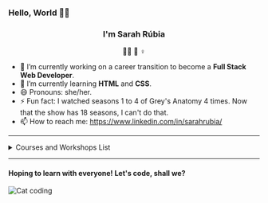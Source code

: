 ### Hello, World 👋🏾

<h3 align="center">I'm Sarah Rúbia</h3>
<p align="center">✊🏾 🌈 ♀</p>


- 🔭 I’m currently working on a career transition to become a **Full Stack Web Developer**.
- 🌱 I’m currently learning **HTML** and **CSS**.
- 😄 Pronouns: she/her.
- ⚡ Fun fact: I watched seasons 1 to 4 of Grey's Anatomy 4 times. Now that the show has 18 seasons, I can't do that.
- 📫 How to reach me: https://www.linkedin.com/in/sarahrubia/

<hr>

<details>
  <summary>Courses and Workshops List</summary>
  
  | **Course/Workshop**                       | **Place**                     | **Hours** |
  |---------------------------------------|---------------------------|-------|
  | PicPro Project - HTML, CSS and JS     | PicPay and Kenzie Academy | 30    |
  | Module 1: Prep + Welcome to Dev World | Newtab Academy            | 12    |
  | Introduction to Data Science          | Data Science Academy      | 8     |

</details>

<hr>

#### Hoping to learn with everyone! Let's code, shall we?

![Cat coding](https://media1.giphy.com/media/pOKrXLf9N5g76/giphy.gif)
  
<!--
**sarahrubia/sarahrubia** is a ✨ _special_ ✨ repository because its `README.md` (this file) appears on your GitHub profile.

Here are some ideas to get you started:

- 🔭 I’m currently working on ...
- 🌱 I’m currently learning ...
- 👯 I’m looking to collaborate on ...
- 🤔 I’m looking for help with ...
- 💬 Ask me about ...
- 📫 How to reach me: ...
- 😄 Pronouns: ...
- ⚡ Fun fact: ...
-->
